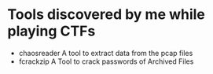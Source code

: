 # Tools discovered by me while playing CTFs

* chaosreader
	A tool to extract data from the pcap files
* fcrackzip
	A Tool to crack passwords of Archived Files
